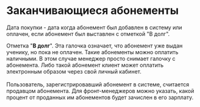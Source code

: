 # Заканчивающиеся абонементы

Дата покупки - дата когда абонемент был добавлен в систему или оплачен, если абонемент был выставлен с отметкой "В долг".

Отметка "**В долг**". Эта галочка означает, что абонемент уже выдан ученику, но пока не оплачен. Такие абонементы можно оплатить наличными. В этом случае менеджер просто снимает галочку с абонемента. Либо такой абонемент клиент может оплатить электронным образом через свой личный кабинет.\
\
Пользователь, зарегистрировавший абонемент в системе, считается продавцом абонемента. Для фронт-менеджеров можно указать, какой процент от проданных им абонементов будет зачислен в его зарплату.
